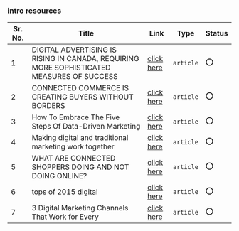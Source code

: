 ### intro resources 

Sr. No. | Title | Link | Type | Status 
------- | ----- | ---- | ---- | ------
1 | DIGITAL ADVERTISING IS RISING IN CANADA, REQUIRING MORE SOPHISTICATED MEASURES OF SUCCESS | [click here](https://www.nielsen.com/us/en/insights/article/2016/digital-advertising-is-rising-in-canada-requiring-more-sophisticated-measures-of-success/) | `article` | :o:
2 | CONNECTED COMMERCE IS CREATING BUYERS WITHOUT BORDERS | [click here](https://www.nielsen.com/us/en/insights/article/2016/connected-commerce-is-creating-buyers-without-borders/) | `article` | :o:
3 | How To Embrace The Five Steps Of Data-Driven Marketing | [click here](https://www.forbes.com/sites/lisaarthur/2013/10/17/how-to-embrace-the-five-steps-of-data-driven-marketing/#10ee4f3056a2) | `article` | :o:
4 | Making digital and traditional marketing work together | [click here](https://web.archive.org/web/20131125055348/http://econsultancy.com/au/blog/62546-making-digital-and-traditional-marketing-work-together) | `article` | :o:
5 | WHAT ARE CONNECTED SHOPPERS DOING AND NOT DOING ONLINE? | [click here](http://www.nielsen.com/us/en/insights/news/2016/what-are-connected-shoppers-doing-and-not-doing-online.html) | `article` | :o:
6 | tops of 2015 digital | [click here](https://www.nielsen.com/us/en/insights/article/2015/tops-of-2015-digital/) | `article` | :o:
7 | 3 Digital Marketing Channels That Work for Every  | [click here](http://www.entrepreneur.com/article/244802) | `article` | :o:

<!-- 8 |  | [click here]() | `article` | :o: -->
